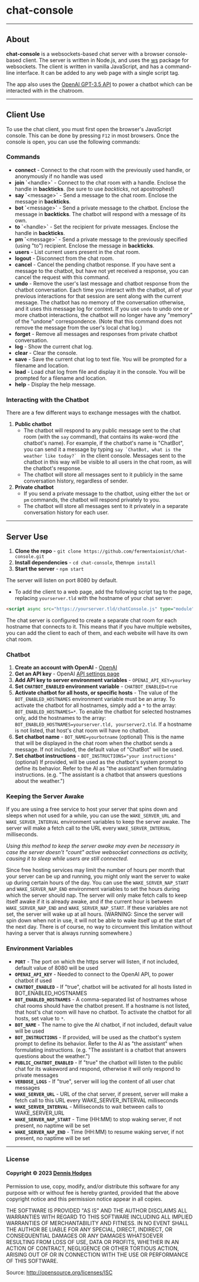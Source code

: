 # chat-console
---

## About

**chat-console** is a websockets-based chat server with a browser console-based client. The server is written in Node.js, and uses the [ws](https://www.npmjs.com/package/ws) package for websockets. The client is written in vanilla JavaScript, and has a command-line interface. It can be added to any web page with a single script tag.

The app also uses the [OpenAI GPT-3.5 API](https://platform.openai.com/docs/api-reference/) to power a chatbot which can be interacted with in the chatroom.

---

## Client Use

To use the chat client, you must first open the browser's JavaScript console. This can be done by pressing `F12` in most browsers. Once the console is open, you can use the following commands:

### Commands 

- **connect** - Connect to the chat room with the previously used handle, or anonymously if no handle was used
- **join \`**\<handle>**\`** - Connect to the chat room with a handle. Enclose the handle in **backticks**. (be sure to use *backticks*, not apostrophes!)
- **say \`**\<message>**\`** - Send a message to the chat room. Enclose the message in **backticks**.
- **bot \`**\<message>**\`** - Send a private message to the chatbot. Enclose the message in **backticks**. The chatbot will respond with a message of its own.
- **to \`**\<handle>**\`** - Set the recipient for private messages. Enclose the handle in **backticks**.
- **pm \`**\<message>**\`** - Send a private message to the previously specified (using "to") recipient. Enclose the message in **backticks**.
- **users** - List current users present in the chat room.
- **logout** - Disconnect from the chat room.
- **cancel** - Cancel the pending chatbot response. If you have sent a message to the chatbot, but have not yet received a response, you can cancel the request with this command.
- **undo** - Remove the user's last message and chatbot response from the chatbot conversation. Each time you interact with the chatbot, all of your previous interactions for that session are sent along with the current message. The chatbot has no memory of the conversation otherwise, and it uses this message log for context. If you use `undo` to undo one or more chatbot interactions, the chatbot will no longer have any "memory" of the "undone" correspondence. (Note that this command does not remove the message from the user's local chat log.)
- **forget** - Remove all messages and responses from private chatbot conversation.
- **log** - Show the current chat log.
- **clear** - Clear the console.
- **save** - Save the current chat log to text file. You will be prompted for a filename and location.
- **load** - Load chat log from file and display it in the console. You will be prompted for a filename and location.
- **help** - Display the help message.

### Interacting with the Chatbot

  There are a few different ways to exchange messages with the chatbot. 
  1. **Public chatbot**
      * The chatbot will respond to any public message sent to the chat room (with the `say` command), that contains its wake-word (the chatbot's name). For example, if the chatbot's name is "ChatBot", you can send it a message by typing ````say `ChatBot, what is the weather like today?` ```` in the client console. Messages sent to the chatbot in this way will be visible to all users in the chat room, as will the chatbot's response.
      * The chatbot will store all messages sent to it publicly in the same conversation history, regardless of sender.
  2. **Private chatbot**
      * If you send a private message to the chatbot, using either the `bot` or `pm` commands, the chatbot will respond privately to you. 
      * The chatbot will store all messages sent to it privately in a separate conversation history for each user.


---

## Server Use

1. **Clone the repo** - `git clone https://github.com/fermentaionist/chat-console.git`
2. **Install dependencies** - `cd chat-console`, then`npm install`
3. **Start the server** - `npm start`

The server will listen on port 8080 by default.

* To add the client to a web page, add the following script tag to the page, replacing `yourserver.tld` with the hostname of your chat server:

```html
<script async src="https://yourserver.tld/chatConsole.js" type="module" ></script>
```

The chat server is configured to create a separate chat room for each hostname that connects to it. This means that if you have multiple websites, you can add the client to each of them, and each website will have its own chat room.

### Chatbot

1. **Create an account with OpenAI** - [OpenAI](https://platform.openai.com/)
2. **Get an API key** - OpenAI [API settings page](https://platform.openai.com/account/api-keys)
3. **Add API key to server environment variables** - `OPENAI_API_KEY=yourkey`
4. **Set `CHATBOT_ENABLED` environment variable** - `CHATBOT_ENABLED=true`
5. **Activate chatbot for all hosts, or specific hosts** - The value of the `BOT_ENABLED_HOSTNAMES` environment variable must be an array. To activate the chatbot for all hostnames, simply add a `*` to the array: `BOT_ENABLED_HOSTNAMES=*`. To enable the chatbot for selected hostnames only, add the hostnames to the array: `BOT_ENABLED_HOSTNAMES=yourserver.tld, yourserver2.tld`. If a hostname is not listed, that host's chat room will have no chatbot.
6. **Set chatbot name** - `BOT_NAME=yourbotname` (optional) This is the name that will be displayed in the chat room when the chatbot sends a message. If not included, the default value of "ChatBot" will be used.
7. **Set chatbot instructions** - `BOT_INSTRUCTIONS="your instructions"` (optional) If provided, will be used as the chatbot's system prompt to define its behavior. Refer to the AI as "the assistant" when formulating instructions. (e.g. "The assistant is a chatbot that answers questions about the weather.")

### Keeping the Server Awake
If you are using a free service to host your server that spins down and sleeps when not used for a while, you can use the `WAKE_SERVER_URL` and `WAKE_SERVER_INTERVAL` environment variables to keep the server awake. The server will make a fetch call to the URL every `WAKE_SERVER_INTERVAL` milliseconds. 

*Using this method to keep the server awake may even be necessary in case the server doesn't "count" active websocket connections as activity, causing it to sleep while users are still connected.*

Since free hosting services may limit the number of hours per month that your server can be up and running, you might only want the server to wake up during certain hours of the day. You can use the `WAKE_SERVER_NAP_START` and `WAKE_SERVER_NAP_END` environment variables to set the hours during which the server should nap. The server will only make fetch calls to keep itself awake if it is already awake, and if the current hour is between `WAKE_SERVER_NAP_END` and `WAKE_SERVER_NAP_START`. If these variables are not set, the server will wake up at all hours. (WARNING: Since the server will spin down when not in use, it will not be able to wake itself up at the start of the next day. There is of course, no way to circumvent this limitation without having a server that is always running somewhere.)

### Environment Variables

- **`PORT`** - The port on which the https server will listen, if not included, default value of 8080 will be used
- **`OPENAI_API_KEY`** - Needed to connect to the OpenAI API, to power chatbot if used
- **`CHATBOT_ENABLED`** - If "true", chatbot will be activated for all hosts listed in BOT_ENABLED_HOSTNAMES
- **`BOT_ENABLED_HOSTNAMES`** - A comma-separated list of hostnames whose chat rooms should have the chatbot present. If a hostname is not listed, that host's chat room will have no chatbot. To activate the chatbot for all hosts, set value to `*`.
- **`BOT_NAME`** - The name to give the AI chatbot, if not included, default value will be used
- **`BOT_INSTRUCTIONS`** - If provided, will be used as the chatbot's system prompt to define its behavior. Refer to the AI as "the assistant" when formulating instructions. (e.g. "The assistant is a chatbot that answers questions about the weather.")
- **`PUBLIC_CHATBOT_ENABLED`** - If "true" the chatbot will listen to the public chat for its wakeword and respond, otherwise it will only respond to private messages
- **`VERBOSE_LOGS`** - If "true", server will log the content of all user chat messages
- **`WAKE_SERVER_URL`** - URL of the chat server, if present, server will make a fetch call to this URL every WAKE_SERVER_INTERVAL milliseconds
- **`WAKE_SERVER_INTERVAL`** - Milliseconds to wait between calls to WAKE_SERVER_URL
- **`WAKE_SERVER_NAP_START`** - Time (HH:MM) to stop waking server, if not present, no naptime will be set
- **`WAKE_SERVER_NAP_END`** - Time (HH:MM) to resume waking server, if not present, no naptime will be set

---

### License

#### Copyright © 2023 [Dennis Hodges](https://dennis-hodges.com)

Permission to use, copy, modify, and/or distribute this software for any purpose with or without fee is hereby granted, provided that the above copyright notice and this permission notice appear in all copies.

THE SOFTWARE IS PROVIDED "AS IS" AND THE AUTHOR DISCLAIMS ALL WARRANTIES WITH REGARD TO THIS SOFTWARE INCLUDING ALL IMPLIED WARRANTIES OF MERCHANTABILITY AND FITNESS. IN NO EVENT SHALL THE AUTHOR BE LIABLE FOR ANY SPECIAL, DIRECT, INDIRECT, OR CONSEQUENTIAL DAMAGES OR ANY DAMAGES WHATSOEVER RESULTING FROM LOSS OF USE, DATA OR PROFITS, WHETHER IN AN ACTION OF CONTRACT, NEGLIGENCE OR OTHER TORTIOUS ACTION, ARISING OUT OF OR IN CONNECTION WITH THE USE OR PERFORMANCE OF THIS SOFTWARE.

Source: http://opensource.org/licenses/ISC
